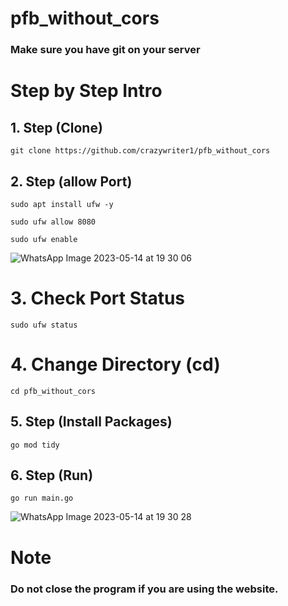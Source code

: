 # pfb_without_cors
### Make sure you have git on your server

# Step by Step Intro

## 1. Step (Clone)

`git clone https://github.com/crazywriter1/pfb_without_cors `

## 2. Step (allow Port)

`sudo apt install ufw -y`

`sudo ufw allow 8080`

`sudo ufw enable`

![WhatsApp Image 2023-05-14 at 19 30 06](https://github.com/crazywriter1/pfb_without_cors/assets/53251494/2b22c487-f597-4245-a70f-822ade9283b9)

# 3. Check Port Status

`sudo ufw status`

# 4. Change Directory (cd)

`cd pfb_without_cors`

## 5. Step (Install Packages)

`go mod tidy`

## 6. Step (Run)

`go run main.go`

![WhatsApp Image 2023-05-14 at 19 30 28](https://github.com/crazywriter1/pfb_without_cors/assets/53251494/226d2d0f-fb0f-49b0-b47f-3b387cfdb65c)

# Note
### Do not close the program if you are using the website.
